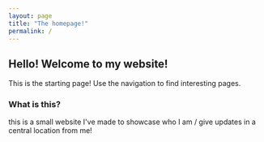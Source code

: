```yaml
---
layout: page
title: "The homepage!"
permalink: /
---
```


## Hello! Welcome to my website!
This is the starting page! Use the navigation to find interesting pages.

### What is this?
this is a small website I've made to showcase who I am / give updates in a central location from me!
